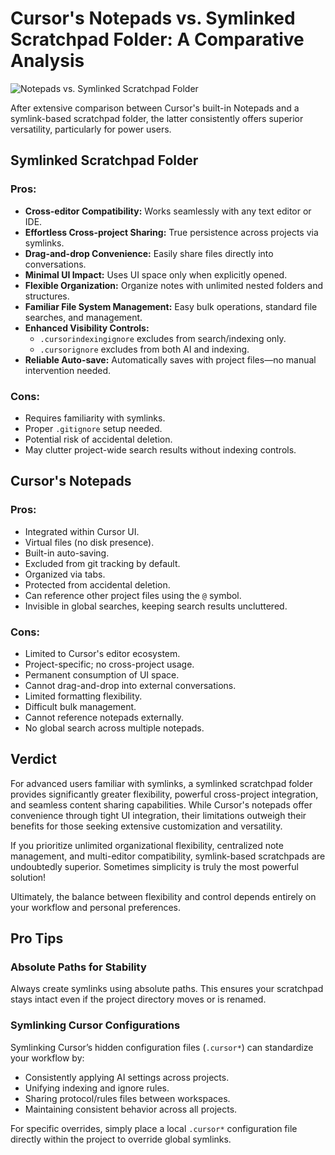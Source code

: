 # Cursor's Notepads vs. Symlinked Scratchpad Folder: A Comparative Analysis

![Notepads vs. Symlinked Scratchpad Folder](images/20250325-02.png)

After extensive comparison between Cursor's built-in Notepads and a symlink-based scratchpad folder, the latter consistently offers superior versatility, particularly for power users.

## Symlinked Scratchpad Folder

### Pros:
- **Cross-editor Compatibility:** Works seamlessly with any text editor or IDE.
- **Effortless Cross-project Sharing:** True persistence across projects via symlinks.
- **Drag-and-drop Convenience:** Easily share files directly into conversations.
- **Minimal UI Impact:** Uses UI space only when explicitly opened.
- **Flexible Organization:** Organize notes with unlimited nested folders and structures.
- **Familiar File System Management:** Easy bulk operations, standard file searches, and management.
- **Enhanced Visibility Controls:**
  - `.cursorindexingignore` excludes from search/indexing only.
  - `.cursorignore` excludes from both AI and indexing.
- **Reliable Auto-save:** Automatically saves with project files—no manual intervention needed.

### Cons:
- Requires familiarity with symlinks.
- Proper `.gitignore` setup needed.
- Potential risk of accidental deletion.
- May clutter project-wide search results without indexing controls.

## Cursor's Notepads

### Pros:
- Integrated within Cursor UI.
- Virtual files (no disk presence).
- Built-in auto-saving.
- Excluded from git tracking by default.
- Organized via tabs.
- Protected from accidental deletion.
- Can reference other project files using the `@` symbol.
- Invisible in global searches, keeping search results uncluttered.

### Cons:
- Limited to Cursor's editor ecosystem.
- Project-specific; no cross-project usage.
- Permanent consumption of UI space.
- Cannot drag-and-drop into external conversations.
- Limited formatting flexibility.
- Difficult bulk management.
- Cannot reference notepads externally.
- No global search across multiple notepads.

## Verdict

For advanced users familiar with symlinks, a symlinked scratchpad folder provides significantly greater flexibility, powerful cross-project integration, and seamless content sharing capabilities. While Cursor's notepads offer convenience through tight UI integration, their limitations outweigh their benefits for those seeking extensive customization and versatility.

If you prioritize unlimited organizational flexibility, centralized note management, and multi-editor compatibility, symlink-based scratchpads are undoubtedly superior. Sometimes simplicity is truly the most powerful solution!

Ultimately, the balance between flexibility and control depends entirely on your workflow and personal preferences.

## Pro Tips

### Absolute Paths for Stability
Always create symlinks using absolute paths. This ensures your scratchpad stays intact even if the project directory moves or is renamed.

### Symlinking Cursor Configurations
Symlinking Cursor’s hidden configuration files (`.cursor*`) can standardize your workflow by:
- Consistently applying AI settings across projects.
- Unifying indexing and ignore rules.
- Sharing protocol/rules files between workspaces.
- Maintaining consistent behavior across all projects.

For specific overrides, simply place a local `.cursor*` configuration file directly within the project to override global symlinks.